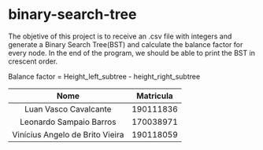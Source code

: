 # binary-search-tree

The objetive of this project is to receive an .csv file with integers and generate a Binary Search Tree(BST) and calculate the balance factor for every node.
In the end of the program, we should be able to print the BST in crescent order.

Balance factor = Height_left_subtree - height_right_subtree

|Nome | Matricula |
|:---:|:---:|
|Luan Vasco Cavalcante| 190111836|
|Leonardo Sampaio Barros| 170038971 |
| Vinícius Angelo de Brito Vieira | 190118059 |
